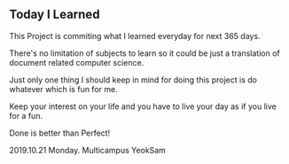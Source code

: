 ## Today I Learned

This Project is commiting what I learned everyday for next 365 days. 

There's no limitation of subjects to learn so it could be just a translation of document related computer science. 

Just only one thing I should keep in mind for doing this project is do whatever which is fun for me. 

Keep your interest on your life and you have to live your day as if you live for a fun.

Done is better than Perfect!

2019.10.21 Monday. Multicampus YeokSam
